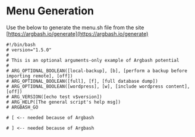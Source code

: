 # Menu Generation

Use the below to generate the menu.sh file from the site [https://argbash.io/generate](https://argbash.io/generate)

```
#!/bin/bash
# version="1.5.0"
#
# This is an optional arguments-only example of Argbash potential
#
# ARG_OPTIONAL_BOOLEAN([local-backup], [b], [perform a backup before importing remote], [off])
# ARG_OPTIONAL_BOOLEAN([full], [f], [full database dump])
# ARG_OPTIONAL_BOOLEAN([wordpress], [w], [include wordpress content], [off])
# ARG_VERSION([echo test v$version])
# ARG_HELP([The general script's help msg])
# ARGBASH_GO

# [ <-- needed because of Argbash

# ] <-- needed because of Argbash
```